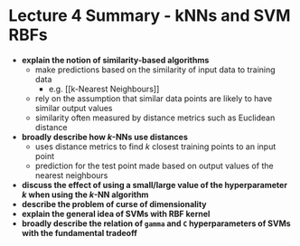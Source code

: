 # Lecture 4 Summary - kNNs and SVM RBFs
- **explain the notion of similarity-based algorithms**
	- make predictions based on the similarity of input data to training data
		- e.g. [[k-Nearest Neighbours]] 
	- rely on the assumption that similar data points are likely to have similar output values
	- similarity often measured by distance metrics such as Euclidean distance
- **broadly describe how $k$-NNs use distances**
	- uses distance metrics to find $k$ closest training points to an input point
	- prediction for the test point made based on output values of the nearest neighbours
- **discuss the effect of using a small/large value of the hyperparameter $k$ when using the $k$-NN algorithm**
- **describe the problem of curse of dimensionality**
- **explain the general idea of SVMs with RBF kernel**
- **broadly describe the relation of `gamma` and `C` hyperparameters of SVMs with the fundamental tradeoff**